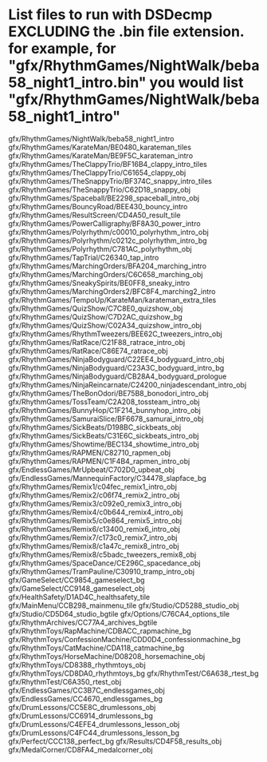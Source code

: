 # List files to run with DSDecmp EXCLUDING the .bin file extension. for example, for "gfx/RhythmGames/NightWalk/beba58_night1_intro.bin" you would list "gfx/RhythmGames/NightWalk/beba58_night1_intro"
gfx/RhythmGames/NightWalk/beba58_night1_intro
gfx/RhythmGames/KarateMan/BE0480_karateman_tiles
gfx/RhythmGames/KarateMan/BE9F5C_karateman_intro
gfx/RhythmGames/TheClappyTrio/BF16B4_clappy_intro_tiles
gfx/RhythmGames/TheClappyTrio/C61654_clappy_obj
gfx/RhythmGames/TheSnappyTrio/BF374C_snappy_intro_tiles
gfx/RhythmGames/TheSnappyTrio/C62D18_snappy_obj
gfx/RhythmGames/Spaceball/BE2298_spaceball_intro_obj
gfx/RhythmGames/BouncyRoad/BEE430_bouncy_intro
gfx/RhythmGames/ResultScreen/CD4A50_result_tile
gfx/RhythmGames/PowerCalligraphy/BF8A30_power_intro
gfx/RhythmGames/Polyrhythm/c00010_polyrhythm_intro_obj
gfx/RhythmGames/Polyrhythm/c0212c_polyrhythm_intro_bg
gfx/RhythmGames/Polyrhythm/C781AC_polyrhythm_obj
gfx/RhythmGames/TapTrial/C26340_tap_intro
gfx/RhythmGames/MarchingOrders/BFA204_marching_intro
gfx/RhythmGames/MarchingOrders/C6C658_marching_obj
gfx/RhythmGames/SneakySpirits/BE0FF8_sneaky_intro
gfx/RhythmGames/MarchingOrders2/BFC8F4_marching2_intro
gfx/RhythmGames/TempoUp/KarateMan/karateman_extra_tiles
gfx/RhythmGames/QuizShow/C7C8E0_quizshow_obj
gfx/RhythmGames/QuizShow/C7D2AC_quizshow_bg
gfx/RhythmGames/QuizShow/C02A34_quizshow_intro_obj
gfx/RhythmGames/RhythmTweezers/BEE62C_tweezers_intro_obj
gfx/RhythmGames/RatRace/C21F88_ratrace_intro_obj
gfx/RhythmGames/RatRace/C86E74_ratrace_obj
gfx/RhythmGames/NinjaBodyguard/C22EE4_bodyguard_intro_obj
gfx/RhythmGames/NinjaBodyguard/C23A3C_bodyguard_intro_bg
gfx/RhythmGames/NinjaBodyguard/CB28A4_bodyguard_prologue
gfx/RhythmGames/NinjaReincarnate/C24200_ninjadescendant_intro_obj
gfx/RhythmGames/TheBonOdori/BE75B8_bonodori_intro_obj
gfx/RhythmGames/TossTeam/C2A208_tossteam_intro_obj
gfx/RhythmGames/BunnyHop/C1F214_bunnyhop_intro_obj
gfx/RhythmGames/SamuraiSlice/BF6678_samurai_intro_obj
gfx/RhythmGames/SickBeats/D198BC_sickbeats_obj
gfx/RhythmGames/SickBeats/C31E6C_sickbeats_intro_obj
gfx/RhythmGames/Showtime/BEC134_showtime_intro_obj
gfx/RhythmGames/RAPMEN/C82710_rapmen_obj
gfx/RhythmGames/RAPMEN/C1F4B4_rapmen_intro_obj
gfx/EndlessGames/MrUpbeat/C702D0_upbeat_obj
gfx/EndlessGames/MannequinFactory/C34478_slapface_bg
gfx/RhythmGames/Remix1/c04fec_remix1_intro_obj
gfx/RhythmGames/Remix2/c06f74_remix2_intro_obj
gfx/RhythmGames/Remix3/c092e0_remix3_intro_obj
gfx/RhythmGames/Remix4/c0b644_remix4_intro_obj
gfx/RhythmGames/Remix5/c0e864_remix5_intro_obj
gfx/RhythmGames/Remix6/c13400_remix6_intro_obj
gfx/RhythmGames/Remix7/c173c0_remix7_intro_obj
gfx/RhythmGames/Remix8/c1a47c_remix8_intro_obj
gfx/RhythmGames/Remix8/c5badc_tweezers_remix8_obj
gfx/RhythmGames/SpaceDance/CE296C_spacedance_obj
gfx/RhythmGames/TramPauline/C30910_tramp_intro_obj
gfx/GameSelect/CC9854_gameselect_bg
gfx/GameSelect/CC9148_gameselect_obj
gfx/HealthSafety/D1AD4C_healthsafety_tile
gfx/MainMenu/CCB298_mainmenu_tile
gfx/Studio/CD5288_studio_obj
gfx/Studio/CD5D64_studio_bgtile
gfx/Options/C76CA4_options_tile
gfx/RhythmArchives/CC77A4_archives_bgtile
gfx/RhythmToys/RapMachine/CDBACC_rapmachine_bg
gfx/RhythmToys/ConfessionMachine/CDD0D4_confessionmachine_bg
gfx/RhythmToys/CatMachine/CDA118_catmachine_bg
gfx/RhythmToys/HorseMachine/D08208_horsemachine_obj
gfx/RhythmToys/CD8388_rhythmtoys_obj
gfx/RhythmToys/CD8DA0_rhythmtoys_bg
gfx/RhythmTest/C6A638_rtest_bg
gfx/RhythmTest/C6A350_rtest_obj
gfx/EndlessGames/CC3B7C_endlessgames_obj
gfx/EndlessGames/CC4670_endlessgames_bg
gfx/DrumLessons/CC5E8C_drumlessons_obj
gfx/DrumLessons/CC6914_drumlessons_bg
gfx/DrumLessons/C4EFE4_drumlessons_lesson_obj
gfx/DrumLessons/C4FC44_drumlessons_lesson_bg
gfx/Perfect/CCC138_perfect_bg
gfx/Results/CD4F58_results_obj
gfx/MedalCorner/CD8FA4_medalcorner_obj